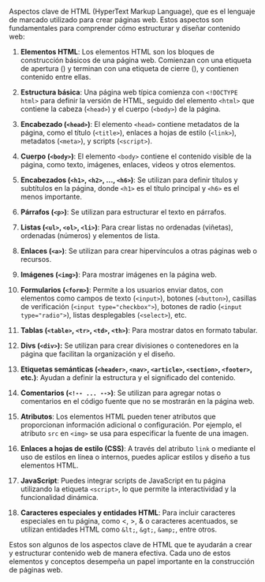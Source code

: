 Aspectos clave de HTML (HyperText Markup Language), que es el lenguaje de marcado utilizado para crear páginas web. Estos aspectos son fundamentales para comprender cómo estructurar y diseñar contenido web:

1. **Elementos HTML**: Los elementos HTML son los bloques de construcción básicos de una página web. Comienzan con una etiqueta de apertura (<tag>) y terminan con una etiqueta de cierre (</tag>), y contienen contenido entre ellas.

2. **Estructura básica**: Una página web típica comienza con `<!DOCTYPE html>` para definir la versión de HTML, seguido del elemento `<html>` que contiene la cabeza (`<head>`) y el cuerpo (`<body>`) de la página.

3. **Encabezado (`<head>`)**: El elemento `<head>` contiene metadatos de la página, como el título (`<title>`), enlaces a hojas de estilo (`<link>`), metadatos (`<meta>`), y scripts (`<script>`).

4. **Cuerpo (`<body>`)**: El elemento `<body>` contiene el contenido visible de la página, como texto, imágenes, enlaces, videos y otros elementos.

5. **Encabezados (`<h1>`, `<h2>`, ..., `<h6>`)**: Se utilizan para definir títulos y subtítulos en la página, donde `<h1>` es el título principal y `<h6>` es el menos importante.

6. **Párrafos (`<p>`)**: Se utilizan para estructurar el texto en párrafos.

7. **Listas (`<ul>`, `<ol>`, `<li>`)**: Para crear listas no ordenadas (viñetas), ordenadas (números) y elementos de lista.

8. **Enlaces (`<a>`)**: Se utilizan para crear hipervínculos a otras páginas web o recursos.

9. **Imágenes (`<img>`)**: Para mostrar imágenes en la página web.

10. **Formularios (`<form>`)**: Permite a los usuarios enviar datos, con elementos como campos de texto (`<input>`), botones (`<button>`), casillas de verificación (`<input type="checkbox">`), botones de radio (`<input type="radio">`), listas desplegables (`<select>`), etc.

11. **Tablas (`<table>`, `<tr>`, `<td>`, `<th>`)**: Para mostrar datos en formato tabular.

12. **Divs (`<div>`):** Se utilizan para crear divisiones o contenedores en la página que facilitan la organización y el diseño.

13. **Etiquetas semánticas (`<header>`, `<nav>`, `<article>`, `<section>`, `<footer>`, etc.)**: Ayudan a definir la estructura y el significado del contenido.

14. **Comentarios (`<!-- ... -->`)**: Se utilizan para agregar notas o comentarios en el código fuente que no se mostrarán en la página web.

15. **Atributos**: Los elementos HTML pueden tener atributos que proporcionan información adicional o configuración. Por ejemplo, el atributo `src` en `<img>` se usa para especificar la fuente de una imagen.

16. **Enlaces a hojas de estilo (CSS)**: A través del atributo `link` o mediante el uso de estilos en línea o internos, puedes aplicar estilos y diseño a tus elementos HTML.

17. **JavaScript**: Puedes integrar scripts de JavaScript en tu página utilizando la etiqueta `<script>`, lo que permite la interactividad y la funcionalidad dinámica.

18. **Caracteres especiales y entidades HTML**: Para incluir caracteres especiales en tu página, como <, >, & o caracteres acentuados, se utilizan entidades HTML como `&lt;`, `&gt;`, `&amp;`, entre otros.

Estos son algunos de los aspectos clave de HTML que te ayudarán a crear y estructurar contenido web de manera efectiva. Cada uno de estos elementos y conceptos desempeña un papel importante en la construcción de páginas web.